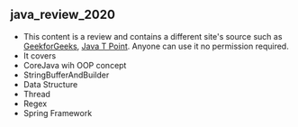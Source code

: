 ## java_review_2020
- This content is a review and contains a different site's source such as [GeekforGeeks](https://www.geeksforgeeks.org/java/), [Java T Point](https://www.javatpoint.com/java-tutorial).  Anyone can use it no permission required.
- It covers
-   CoreJava wih OOP concept
-   StringBufferAndBuilder
-   Data Structure
-   Thread
-   Regex
-   Spring Framework
